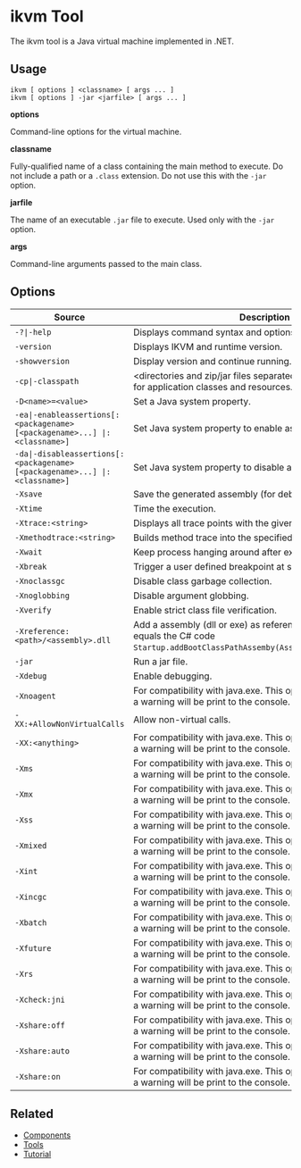 # ikvm Tool

The ikvm tool is a Java virtual machine implemented in .NET.

## Usage

```console
ikvm [ options ] <classname> [ args ... ]
ikvm [ options ] -jar <jarfile> [ args ... ]
```

<strong>options</strong>

Command-line options for the virtual machine.

<strong>classname</strong>

Fully-qualified name of a class containing the main method to execute. Do not include a path or a `.class` extension. Do not use this with the `-jar` option.

<strong>jarfile</strong>

The name of an executable `.jar` file to execute. Used only with the `-jar` option.

<strong>args</strong>

Command-line arguments passed to the main class.


## Options

| Source  | Description  |
|---|---|
| `-?\|-help`  | Displays command syntax and options for the tool. |
| `-version`  | Displays IKVM and runtime version. |
| `-showversion`  |  Display version and continue running. |
| `-cp\|-classpath` | &lt;directories and zip/jar files separated by ;&gt; Set search path for application classes and resources. |
| `-D<name>=<value>` | Set a Java system property.  |
| `-ea\|-enableassertions[:<packagename> [<packagename>...] \|:<classname>]` |  Set Java system property to enable assertions. |
| `-da\|-disableassertions[:<packagename> [<packagename>...] \|:<classname>]`  |  Set Java system property to disable assertions. |
| `-Xsave` |  Save the generated assembly (for debugging). |
| `-Xtime` |  Time the execution. |
|  `-Xtrace:<string>` | Displays all trace points with the given name.  |
| `-Xmethodtrace:<string>` |  Builds method trace into the specified output methods. |
| `-Xwait` | Keep process hanging around after exit.  |
| `-Xbreak` | Trigger a user defined breakpoint at startup.  |
| `-Xnoclassgc` |  Disable class garbage collection.  |
| `-Xnoglobbing` | Disable argument globbing.  |
| `-Xverify` |  Enable strict class file verification. |
| `-Xreference:<path>/<assembly>.dll` | Add a assembly (dll or exe) as reference to the classpath. This equals the C# code `Startup.addBootClassPathAssemby(Assembly.LoadFrom(name));`. |
| `-jar` |  Run a jar file. |
| `-Xdebug` |  Enable debugging.  |
| `-Xnoagent` | For compatibility with java.exe. This option will be ignored and a warning will be print to the console.  |
| `-XX:+AllowNonVirtualCalls` | Allow non-virtual calls.  |
| `-XX:<anything>`  | For compatibility with java.exe. This option will be ignored and a warning will be print to the console.  |
| `-Xms` |  For compatibility with java.exe. This option will be ignored and a warning will be print to the console. |
| `-Xmx` |  For compatibility with java.exe. This option will be ignored and a warning will be print to the console. |
| `-Xss` |  For compatibility with java.exe. This option will be ignored and a warning will be print to the console. |
| `-Xmixed` |  For compatibility with java.exe. This option will be ignored and a warning will be print to the console. |
| `-Xint` |  For compatibility with java.exe. This option will be ignored and a warning will be print to the console. |
| `-Xincgc` |  For compatibility with java.exe. This option will be ignored and a warning will be print to the console. |
| `-Xbatch` |  For compatibility with java.exe. This option will be ignored and a warning will be print to the console. |
| `-Xfuture` |  For compatibility with java.exe. This option will be ignored and a warning will be print to the console. |
| `-Xrs` |  For compatibility with java.exe. This option will be ignored and a warning will be print to the console. |
| `-Xcheck:jni` |  For compatibility with java.exe. This option will be ignored and a warning will be print to the console. |
| `-Xshare:off` |  For compatibility with java.exe. This option will be ignored and a warning will be print to the console. |
| `-Xshare:auto` |  For compatibility with java.exe. This option will be ignored and a warning will be print to the console. |
| `-Xshare:on` |  For compatibility with java.exe. This option will be ignored and a warning will be print to the console. |

## Related

- [Components](../components.md)
- [Tools](index.md)
- [Tutorial](../tutorial.md)